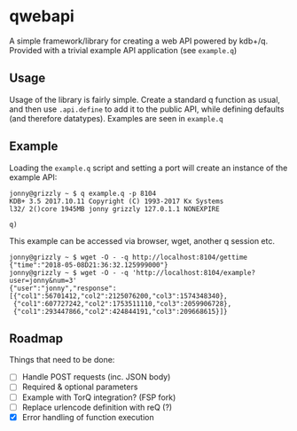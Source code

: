 # qwebapi

A simple framework/library for creating a web API powered by kdb+/q. Provided
with a trivial example API application (see `example.q`)

## Usage

Usage of the library is fairly simple. Create a standard q function as usual,
and then use `.api.define` to add it to the public API, while defining
defaults (and therefore datatypes). Examples are seen in `example.q`

## Example

Loading the `example.q` script and setting a port will create an instance of
the example API:

```
jonny@grizzly ~ $ q example.q -p 8104
KDB+ 3.5 2017.10.11 Copyright (C) 1993-2017 Kx Systems
l32/ 2()core 1945MB jonny grizzly 127.0.1.1 NONEXPIRE

q)
```

This example can be accessed via browser, wget, another q session etc.

```
jonny@grizzly ~ $ wget -O - -q http://localhost:8104/gettime
{"time":"2018-05-08D21:36:32.125999000"}
jonny@grizzly ~ $ wget -O - -q 'http://localhost:8104/example?user=jonny&num=3'
{"user":"jonny","response":[{"col1":56701412,"col2":2125076200,"col3":1574348340},
 {"col1":607727242,"col2":1753511110,"col3":2059906728},
 {"col1":293447866,"col2":424844191,"col3":209668615}]}
```

## Roadmap

Things that need to be done:

- [ ] Handle POST requests (inc. JSON body)
- [ ] Required & optional parameters
- [ ] Example with TorQ integration? (FSP fork)
- [ ] Replace urlencode definition with reQ (?)
- [X] Error handling of function execution